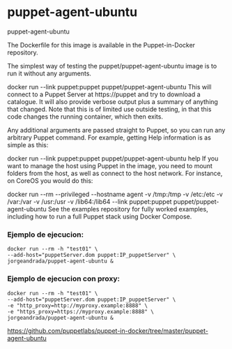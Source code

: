 # puppet-agent-ubuntu
puppet-agent-ubuntu

The Dockerfile for this image is available in the Puppet-in-Docker repository.

The simplest way of testing the puppet/puppet-agent-ubuntu image is to run it without any arguments.

docker run --link puppet:puppet puppet/puppet-agent-ubuntu
This will connect to a Puppet Server at https://puppet and try to download a catalogue. It will also provide verbose output plus a summary of anything that changed. Note that this is of limited use outside testing, in that this code changes the running container, which then exits.

Any additional arguments are passed straight to Puppet, so you can run any arbitrary Puppet command. For example, getting Help information is as simple as this:

docker run --link puppet:puppet puppet/puppet-agent-ubuntu help
If you want to manage the host using Puppet in the image, you need to mount folders from the host, as well as connect to the host network. For instance, on CoreOS you would do this:

docker run --rm --privileged --hostname agent -v /tmp:/tmp -v /etc:/etc -v /var:/var -v /usr:/usr -v /lib64:/lib64 --link puppet:puppet puppet/puppet-agent-ubuntu
See the examples repository for fully worked examples, including how to run a full Puppet stack using Docker Compose.




### Ejemplo de ejecucion:

```shell
docker run --rm -h "test01" \
--add-host="puppetServer.dom puppet:IP_puppetServer" \
jorgeandrada/puppet-agent-ubuntu &
```

### Ejemplo de ejecucion con proxy:

```shell
docker run --rm -h "test01" \
--add-host="puppetServer.dom puppet:IP_puppetServer" \
-e "http_proxy=http://myproxy.example:8888" \
-e "https_proxy=https://myproxy.example:8888" \
jorgeandrada/puppet-agent-ubuntu &
```

https://github.com/puppetlabs/puppet-in-docker/tree/master/puppet-agent-ubuntu
